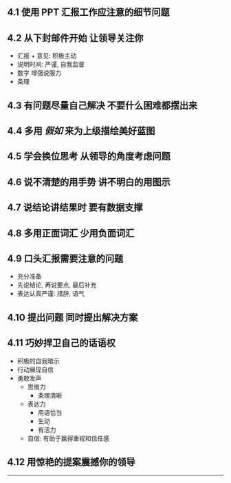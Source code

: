 ## 4.1 使用 PPT 汇报工作应注意的细节问题

## 4.2 从下封邮件开始 让领导关注你

- 汇报 + 意见: 积极主动
- 说明时间: 严谨, 自我监督
- 数字 增强说服力
- 条理

## 4.3 有问题尽量自己解决 不要什么困难都摆出来

## 4.4 多用 *假如* 来为上级描绘美好蓝图

## 4.5 学会换位思考 从领导的角度考虑问题

## 4.6 说不清楚的用手势 讲不明白的用图示

## 4.7 说结论讲结果时 要有数据支撑

## 4.8 多用正面词汇 少用负面词汇

## 4.9 口头汇报需要注意的问题

- 充分准备
- 先说结论, 再说要点, 最后补充
- 表达认真严谨: 措辞, 语气

## 4.10 提出问题 同时提出解决方案

## 4.11 巧妙捍卫自己的话语权

- 积极的自我暗示
- 行动展现自信
- 勇敢发声
    - 思维力
        - 条理清晰
    - 表达力
        - 用语恰当
        - 生动
        - 有活力
    - 自信: 有助于赢得重视和信任感

## 4.12 用惊艳的提案震撼你的领导

---
